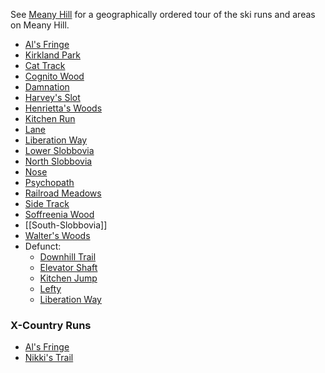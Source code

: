 See [Meany Hill](Meany-Hill) for a geographically ordered tour of the ski runs and areas on Meany Hill.

* [Al's Fringe](Al's-Fringe)
* [Kirkland Park](Kirkland-Park)
* [Cat Track](Cat-Track)
* [Cognito Wood](Cognito-Wood)
* [Damnation](Damnation)
* [Harvey's Slot](Harvey's-Slot)
* [Henrietta's Woods](Henrietta's-Woods)
* [Kitchen Run](Kitchen-Run)
* [Lane](Lane)
* [Liberation Way](Liberation-Way)
* [Lower Slobbovia](Lower-Slobbovia)
* [North Slobbovia](North-Slobbovia)
* [Nose](Nose)
* [Psychopath](Psychopath)
* [Railroad Meadows](Railroad-Meadows)
* [Side Track](Side-Track)
* [Soffreenia Wood](Soffreenia-Wood)
* [[South-Slobbovia]]
* [Walter's Woods](Walter's-Woods)
* Defunct:
    * [Downhill Trail](Downhill-Trail)
    * [Elevator Shaft](Elevator-Shaft)
    * [Kitchen Jump](Kitchen-Jump)
    * [Lefty](Lefty)
    * [Liberation Way](Liberation-Way)

### X-Country Runs

* [Al's Fringe](Al's-Fringe)
* [Nikki's Trail](Nikki's-Trail)
